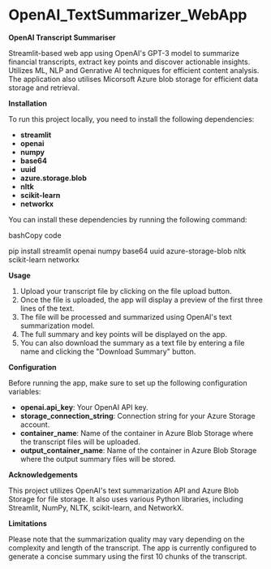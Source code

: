 # OpenAI_TextSummarizer_WebApp
**OpenAI Transcript Summariser**

Streamlit-based web app using OpenAI's GPT-3 model to summarize financial transcripts, extract key points and discover actionable insights. Utilizes ML, NLP and Genrative AI techniques for efficient content analysis. The application also utilises Micorsoft Azure blob storage for efficient data storage and retrieval. 

**Installation**

To run this project locally, you need to install the following dependencies:

- **streamlit**
- **openai**
- **numpy**
- **base64**
- **uuid**
- **azure.storage.blob**
- **nltk**
- **scikit-learn**
- **networkx**

You can install these dependencies by running the following command:

bashCopy code

pip install streamlit openai numpy base64 uuid azure-storage-blob nltk scikit-learn networkx 

**Usage**

1. Upload your transcript file by clicking on the file upload button.
1. Once the file is uploaded, the app will display a preview of the first three lines of the text.
1. The file will be processed and summarized using OpenAI's text summarization model.
1. The full summary and key points will be displayed on the app.
1. You can also download the summary as a text file by entering a file name and clicking the "Download Summary" button.

**Configuration**

Before running the app, make sure to set up the following configuration variables:

- **openai.api\_key**: Your OpenAI API key.
- **storage\_connection\_string**: Connection string for your Azure Storage account.
- **container\_name**: Name of the container in Azure Blob Storage where the transcript files will be uploaded.
- **output\_container\_name**: Name of the container in Azure Blob Storage where the output summary files will be stored.

**Acknowledgements**

This project utilizes OpenAI's text summarization API and Azure Blob Storage for file storage. It also uses various Python libraries, including Streamlit, NumPy, NLTK, scikit-learn, and NetworkX.

**Limitations**

Please note that the summarization quality may vary depending on the complexity and length of the transcript. The app is currently configured to generate a concise summary using the first 10 chunks of the transcript.

